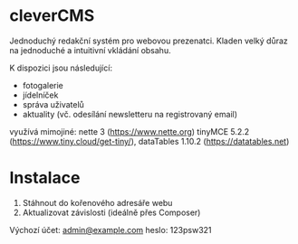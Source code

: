 cleverCMS
=========

Jednoduchý redakční systém pro webovou prezenatci. Kladen velký důraz na jednoduché a intuitivní vkládání obsahu.

K dispozici jsou následující:

- fotogalerie
- jídelníček
- správa uživatelů
- aktuality (vč. odesílání newsletteru na registrovaný email)

využívá mimojiné:
nette 3 (https://www.nette.org)
tinyMCE 5.2.2 (https://www.tiny.cloud/get-tiny/),
dataTables 1.10.2 (https://datatables.net)


Instalace
=========

1) Stáhnout do kořenového adresáře webu
2) Aktualizovat závislosti (ideálně přes Composer)

Výchozí účet: admin@example.com
heslo: 123psw321
